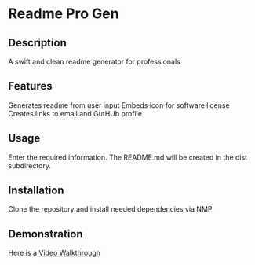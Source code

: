 # Readme Pro Gen

## Description
A swift and clean readme generator for professionals

## Features
Generates readme from user input
Embeds icon for software license
Creates links to email and GutHUb profile

## Usage
Enter the required information.
The README.md will be created in the dist subdirectory.

## Installation
Clone the repository and install needed dependencies via NMP

## Demonstration
Here is a [Video Walkthrough](https://drive.google.com/file/d/1tZsP-tNa3Th6wgI0cm1s7T6sg--CP5eA/view?usp=sharing)
